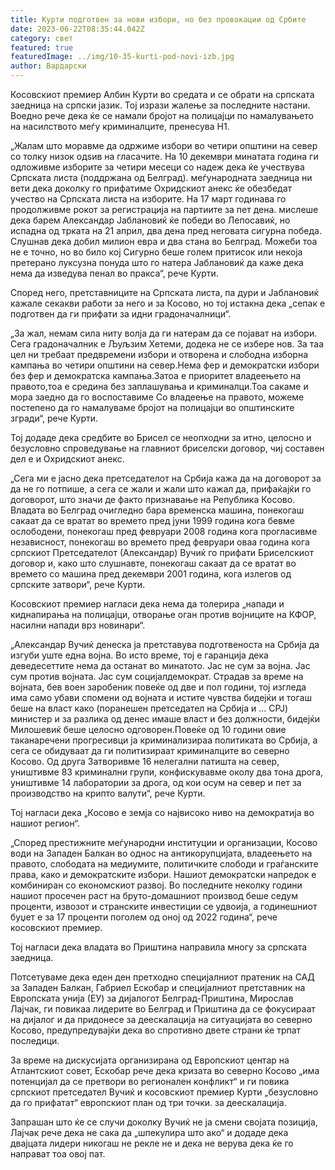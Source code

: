 ```yaml
---
title: Курти подготвен за нови избори, но без провокации од Србите
date: 2023-06-22T08:35:44.042Z
category: свет
featured: true
featuredImage: ../img/10-35-kurti-pod-novi-izb.jpg
author: Вардарски
---
```

Косовскиот премиер Албин Курти во средата и се обрати на српската заедница на српски јазик. Тој изрази жалење за последните настани. Воедно рече дека ќе се намали бројот на полицајци по намалувањето на насилството меѓу криминалците, пренесува Н1.

„Жалам што моравме да одржиме избори во четири општини на север со толку низок одѕив на гласачите. На 10 декември минатата година ги одложивме изборите за четири месеци со надеж дека ќе учествува Српската листа (поддржана од Белград). меѓународната заедница ни вети дека доколку го прифатиме Охридскиот анекс ќе обезбедат учество на Српската листа на изборите. На 17 март годинава го продолживме рокот за регистрација на партиите за пет дена. мислеше дека барем Александар Јаблановиќ ќе победи во Лепосавиќ, но испадна од трката на 21 април, два дена пред неговата сигурна победа. Слушнав дека добил милион евра и два стана во Белград. Можеби тоа не е точно, но во било кој Сигурно беше голем притисок или некоја претерано луксузна понуда што го натера Јаблановиќ да каже дека нема да изведува пенал во пракса“, рече Курти.

Според него, претставниците на Српската листа, па дури и Јаблановиќ кажале секакви работи за него и за Косово, но тој истакна дека „сепак е подготвен да ги прифати за идни градоначалници“.

„За жал, немам сила ниту волја да ги натерам да се појават на избори. Сега градоначалник е Љуљзим Хетеми, додека не се избере нов. За таа цел ни требаат предвремени избори и отворена и слободна изборна кампања во четири општини на север.Нема фер и демократски избори без фер и демократска кампања.Затоа е приоритет владеењето на правото,тоа е средина без заплашувања и криминалци.Тоа сакаме и мора заедно да го воспоставиме Со владеење на правото, можеме постепено да го намалуваме бројот на полицајци во општинските згради“, рече Курти.

Тој додаде дека средбите во Брисел се неопходни за итно, целосно и безусловно спроведување на главниот бриселски договор, чиј составен дел е и Охридскиот анекс.

„Сега ми е јасно дека претседателот на Србија кажа да на договорот за да не го потпише, а сега се жали и жали што кажал да, прифаќајќи го договорот, што значи де факто признавање на Република Косово. Владата во Белград очигледно бара временска машина, понекогаш сакаат да се вратат во времето пред јуни 1999 година кога бевме ослободени, понекогаш пред февруари 2008 година кога прогласивме независност, понекогаш во времето пред февруари оваа година кога српскиот Претседателот (Александар) Вучиќ го прифати Бриселскиот договор и, како што слушнавте, понекогаш сакаат да се вратат во времето со машина пред декември 2001 година, кога излегов од српските затвори“, рече Курти.

Косовскиот премиер нагласи дека нема да толерира „напади и киднапирања на полицајци, отворање оган против војниците на КФОР, насилни напади врз новинари“.

„Александар Вучиќ денеска ја претставува подготвеноста на Србија да изгуби уште една војна. Во исто време, тој е гаранција дека деведесеттите нема да останат во минатото. Јас не сум за војна. Јас сум против војната. Јас сум социјалдемократ. Страдав за време на војната, бев воен заробеник повеќе од две и пол години, тој изгледа има само убави спомени од војната и истите чувства бидејќи и тогаш беше на власт како (поранешен претседател на Србија и ... СРЈ) министер и за разлика од денес имаше власт и без должности, бидејќи Милошевиќ беше целосно одговорен.Повеќе од 10 години овие таканаречени прогресивци ја криминализираа политиката во Србија, а сега се обидуваат да ги политизираат криминалците во северно Косово. Од друга Затворивме 16 нелегални патишта на север, уништивме 83 криминални групи, конфискувавме околу два тона дрога, уништивме 14 лаборатории за дрога, од кои осум на север и пет за производство на крипто валути“, рече Курти.

Тој нагласи дека „Косово е земја со највисоко ниво на демократија во нашиот регион“.

„Според престижните меѓународни институции и организации, Косово води на Западен Балкан во однос на антикорупцијата, владеењето на правото, слободата на медиумите, политичките слободи и граѓанските права, како и демократските избори. Нашиот демократски напредок е комбиниран со економскиот развој. Во последните неколку години нашиот просечен раст на бруто-домашниот производ беше седум проценти, извозот и странските инвестиции се удвоија, а годинешниот буџет е за 17 проценти поголем од оној од 2022 година“, рече косовскиот премиер.

Тој нагласи дека владата во Приштина направила многу за српската заедница.

Потсетуваме дека еден ден претходно специјалниот пратеник на САД за Западен Балкан, Габриел Ескобар и специјалниот претставник на Европската унија (ЕУ) за дијалогот Белград-Приштина, Мирослав Лајчак, ги повикаа лидерите во Белград и Приштина да се фокусираат на дијалог и да придонесе за деескалација на ситуацијата во северно Косово, предупредувајќи дека во спротивно двете страни ќе трпат последици.

За време на дискусијата организирана од Европскиот центар на Атлантскиот совет, Ескобар рече дека кризата во северно Косово „има потенцијал да се претвори во регионален конфликт“ и ги повика српскиот претседател Вучиќ и косовскиот премиер Курти „безусловно да го прифатат“ европскиот план од три точки. за деескалација.

Запрашан што ќе се случи доколку Вучиќ не ја смени својата позиција, Лајчак рече дека не сака да „шпекулира што ако“ и додаде дека двајцата лидери никогаш не рекле не и дека не верува дека ќе го направат тоа овој пат.